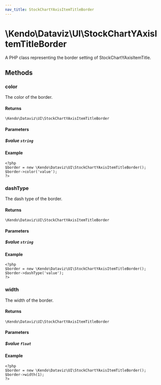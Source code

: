```yaml
---
nav_title: StockChartYAxisItemTitleBorder
---
```


# \Kendo\Dataviz\UI\StockChartYAxisItemTitleBorder

A PHP class representing the border setting of StockChartYAxisItemTitle.


## Methods

### color
The color of the border.

#### Returns
`\Kendo\Dataviz\UI\StockChartYAxisItemTitleBorder`

#### Parameters

##### $value `string`



#### Example 
    <?php
    $border = new \Kendo\Dataviz\UI\StockChartYAxisItemTitleBorder();
    $border->color('value');
    ?>

### dashType
The dash type of the border.

#### Returns
`\Kendo\Dataviz\UI\StockChartYAxisItemTitleBorder`

#### Parameters

##### $value `string`



#### Example 
    <?php
    $border = new \Kendo\Dataviz\UI\StockChartYAxisItemTitleBorder();
    $border->dashType('value');
    ?>

### width
The width of the border.

#### Returns
`\Kendo\Dataviz\UI\StockChartYAxisItemTitleBorder`

#### Parameters

##### $value `float`



#### Example 
    <?php
    $border = new \Kendo\Dataviz\UI\StockChartYAxisItemTitleBorder();
    $border->width(1);
    ?>

